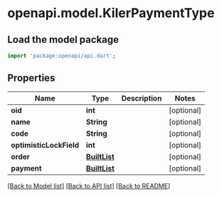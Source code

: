 # openapi.model.KilerPaymentType

## Load the model package
```dart
import 'package:openapi/api.dart';
```

## Properties
Name | Type | Description | Notes
------------ | ------------- | ------------- | -------------
**oid** | **int** |  | [optional] 
**name** | **String** |  | [optional] 
**code** | **String** |  | [optional] 
**optimisticLockField** | **int** |  | [optional] 
**order** | [**BuiltList<KilerOrder>**](KilerOrder.md) |  | [optional] 
**payment** | [**BuiltList<KilerPayment>**](KilerPayment.md) |  | [optional] 

[[Back to Model list]](../README.md#documentation-for-models) [[Back to API list]](../README.md#documentation-for-api-endpoints) [[Back to README]](../README.md)



